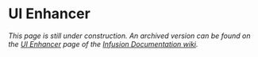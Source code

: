 # UI Enhancer #

_This page is still under construction. An archived version can be found on the [UI Enhancer](http://wiki.fluidproject.org/display/docs/UI+Enhancer) page of the [Infusion Documentation wiki](http://wiki.fluidproject.org/display/docs/Infusion+Documentation)._
